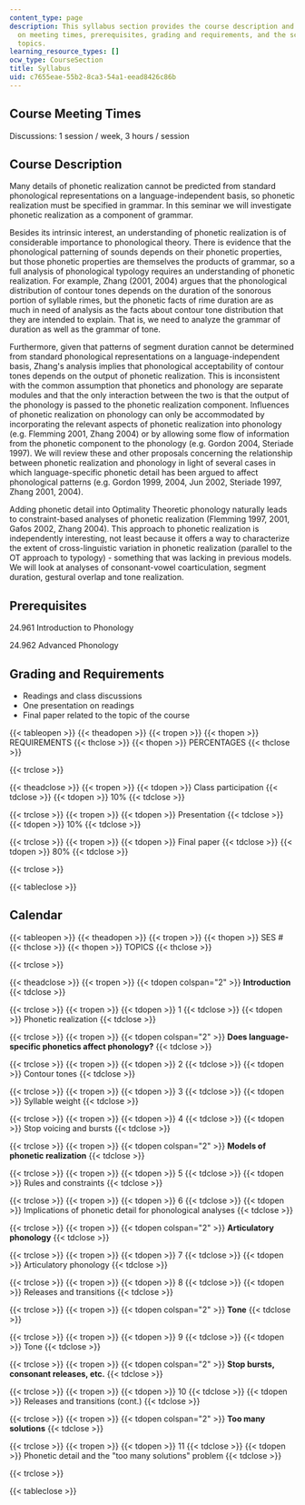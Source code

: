 ```yaml
---
content_type: page
description: This syllabus section provides the course description and information
  on meeting times, prerequisites, grading and requirements, and the schedule of lecture
  topics.
learning_resource_types: []
ocw_type: CourseSection
title: Syllabus
uid: c7655eae-55b2-8ca3-54a1-eead8426c86b
---
```


Course Meeting Times
--------------------

Discussions: 1 session / week, 3 hours / session

Course Description
------------------

Many details of phonetic realization cannot be predicted from standard phonological representations on a language-independent basis, so phonetic realization must be specified in grammar. In this seminar we will investigate phonetic realization as a component of grammar.

Besides its intrinsic interest, an understanding of phonetic realization is of considerable importance to phonological theory. There is evidence that the phonological patterning of sounds depends on their phonetic properties, but those phonetic properties are themselves the products of grammar, so a full analysis of phonological typology requires an understanding of phonetic realization. For example, Zhang (2001, 2004) argues that the phonological distribution of contour tones depends on the duration of the sonorous portion of syllable rimes, but the phonetic facts of rime duration are as much in need of analysis as the facts about contour tone distribution that they are intended to explain. That is, we need to analyze the grammar of duration as well as the grammar of tone.

Furthermore, given that patterns of segment duration cannot be determined from standard phonological representations on a language-independent basis, Zhang's analysis implies that phonological acceptability of contour tones depends on the output of phonetic realization. This is inconsistent with the common assumption that phonetics and phonology are separate modules and that the only interaction between the two is that the output of the phonology is passed to the phonetic realization component. Influences of phonetic realization on phonology can only be accommodated by incorporating the relevant aspects of phonetic realization into phonology (e.g. Flemming 2001, Zhang 2004) or by allowing some flow of information from the phonetic component to the phonology (e.g. Gordon 2004, Steriade 1997). We will review these and other proposals concerning the relationship between phonetic realization and phonology in light of several cases in which language-specific phonetic detail has been argued to affect phonological patterns (e.g. Gordon 1999, 2004, Jun 2002, Steriade 1997, Zhang 2001, 2004).

Adding phonetic detail into Optimality Theoretic phonology naturally leads to constraint-based analyses of phonetic realization (Flemming 1997, 2001, Gafos 2002, Zhang 2004). This approach to phonetic realization is independently interesting, not least because it offers a way to characterize the extent of cross-linguistic variation in phonetic realization (parallel to the OT approach to typology) - something that was lacking in previous models. We will look at analyses of consonant-vowel coarticulation, segment duration, gestural overlap and tone realization.

Prerequisites
-------------

24.961 Introduction to Phonology

24.962 Advanced Phonology

Grading and Requirements
------------------------

*   Readings and class discussions
*   One presentation on readings
*   Final paper related to the topic of the course

{{< tableopen >}}
{{< theadopen >}}
{{< tropen >}}
{{< thopen >}}
REQUIREMENTS
{{< thclose >}}
{{< thopen >}}
PERCENTAGES
{{< thclose >}}

{{< trclose >}}

{{< theadclose >}}
{{< tropen >}}
{{< tdopen >}}
Class participation
{{< tdclose >}}
{{< tdopen >}}
10%
{{< tdclose >}}

{{< trclose >}}
{{< tropen >}}
{{< tdopen >}}
Presentation
{{< tdclose >}}
{{< tdopen >}}
10%
{{< tdclose >}}

{{< trclose >}}
{{< tropen >}}
{{< tdopen >}}
Final paper
{{< tdclose >}}
{{< tdopen >}}
80%
{{< tdclose >}}

{{< trclose >}}

{{< tableclose >}}

Calendar
--------

{{< tableopen >}}
{{< theadopen >}}
{{< tropen >}}
{{< thopen >}}
SES #
{{< thclose >}}
{{< thopen >}}
TOPICS
{{< thclose >}}

{{< trclose >}}

{{< theadclose >}}
{{< tropen >}}
{{< tdopen colspan="2" >}}
**Introduction**
{{< tdclose >}}

{{< trclose >}}
{{< tropen >}}
{{< tdopen >}}
1
{{< tdclose >}}
{{< tdopen >}}
Phonetic realization
{{< tdclose >}}

{{< trclose >}}
{{< tropen >}}
{{< tdopen colspan="2" >}}
**Does language-specific phonetics affect phonology?**
{{< tdclose >}}

{{< trclose >}}
{{< tropen >}}
{{< tdopen >}}
2
{{< tdclose >}}
{{< tdopen >}}
Contour tones
{{< tdclose >}}

{{< trclose >}}
{{< tropen >}}
{{< tdopen >}}
3
{{< tdclose >}}
{{< tdopen >}}
Syllable weight
{{< tdclose >}}

{{< trclose >}}
{{< tropen >}}
{{< tdopen >}}
4
{{< tdclose >}}
{{< tdopen >}}
Stop voicing and bursts
{{< tdclose >}}

{{< trclose >}}
{{< tropen >}}
{{< tdopen colspan="2" >}}
**Models of phonetic realization**
{{< tdclose >}}

{{< trclose >}}
{{< tropen >}}
{{< tdopen >}}
5
{{< tdclose >}}
{{< tdopen >}}
Rules and constraints
{{< tdclose >}}

{{< trclose >}}
{{< tropen >}}
{{< tdopen >}}
6
{{< tdclose >}}
{{< tdopen >}}
Implications of phonetic detail for phonological analyses
{{< tdclose >}}

{{< trclose >}}
{{< tropen >}}
{{< tdopen colspan="2" >}}
**Articulatory phonology**
{{< tdclose >}}

{{< trclose >}}
{{< tropen >}}
{{< tdopen >}}
7
{{< tdclose >}}
{{< tdopen >}}
Articulatory phonology
{{< tdclose >}}

{{< trclose >}}
{{< tropen >}}
{{< tdopen >}}
8
{{< tdclose >}}
{{< tdopen >}}
Releases and transitions
{{< tdclose >}}

{{< trclose >}}
{{< tropen >}}
{{< tdopen colspan="2" >}}
**Tone**
{{< tdclose >}}

{{< trclose >}}
{{< tropen >}}
{{< tdopen >}}
9
{{< tdclose >}}
{{< tdopen >}}
Tone
{{< tdclose >}}

{{< trclose >}}
{{< tropen >}}
{{< tdopen colspan="2" >}}
**Stop bursts, consonant releases, etc.**
{{< tdclose >}}

{{< trclose >}}
{{< tropen >}}
{{< tdopen >}}
10
{{< tdclose >}}
{{< tdopen >}}
Releases and transitions (cont.)
{{< tdclose >}}

{{< trclose >}}
{{< tropen >}}
{{< tdopen colspan="2" >}}
**Too many solutions**
{{< tdclose >}}

{{< trclose >}}
{{< tropen >}}
{{< tdopen >}}
11
{{< tdclose >}}
{{< tdopen >}}
Phonetic detail and the "too many solutions" problem
{{< tdclose >}}

{{< trclose >}}

{{< tableclose >}}
